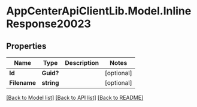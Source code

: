 # AppCenterApiClientLib.Model.InlineResponse20023
## Properties

Name | Type | Description | Notes
------------ | ------------- | ------------- | -------------
**Id** | **Guid?** |  | [optional] 
**Filename** | **string** |  | [optional] 

[[Back to Model list]](../README.md#documentation-for-models) [[Back to API list]](../README.md#documentation-for-api-endpoints) [[Back to README]](../README.md)

